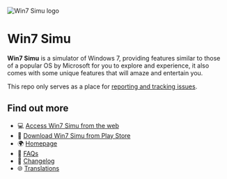 <rohit balotiya 
  div align="center">
  <img src="https://play-lh.googleusercontent.com/hhIHRXxOzAzFb6leGaZ-GZ9SvXe21dfYNLMtTJP-YbiCIqWCr383lQQwjKjbJBrgtNk=s128-rw" alt="Win7 Simu logo" />
</div>

# Win7 Simu

__Win7 Simu__ is a simulator of Windows 7, providing features similar to those of a popular OS by Microsoft for you to explore and experience, it also comes with some unique features that will amaze and entertain you.

This repo only serves as a place for [reporting and tracking issues](https://github.com/Visnalize/win7-simu/issues).

## Find out more

- 💻 [Access Win7 Simu from the web](https://win7simu.visnalize.com)
- 📲 [Download Win7 Simu from Play Store](https://play.google.com/store/apps/details?id=com.visnalize.win7simu)
- 🌍 [Homepage](https://visnalize.com/win7simu/about.html)
- 💭 [FAQs](https://visnalize.com/win7simu/faq.html)
- 📝 [Changelog](https://visnalize.com/win7simu/changelog.html)
- 🌐 [Translations](https://crowdin.com/project/win7simu)
